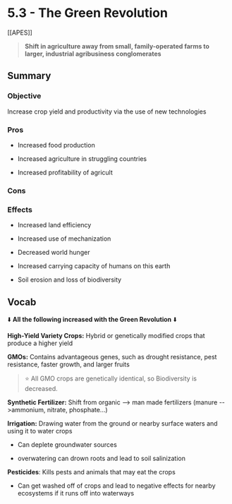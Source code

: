# 5\.3 - The Green Revolution

[[APES]]

> **Shift in agriculture away from small, family-operated farms to larger, industrial agribusiness conglomerates**

## Summary

### Objective

Increase crop yield and productivity via the use of new technologies

### Pros

- Increased food production

- Increased agriculture in struggling countries

- Increased profitability of agricult

### Cons

### Effects

- Increased land efficiency

- Increased use of mechanization

- Decreased world hunger

- Increased carrying capacity of humans on this earth

- Soil erosion and loss of biodiversity

## Vocab 

:arrow_down: **__All the following increased with the Green Revolution__** :arrow_down: 

**High-Yield Variety Crops:** Hybrid or genetically modified crops that produce a higher yield

**GMOs:** Contains advantageous genes, such as drought resistance, pest resistance, faster growth, and larger fruits

> :star: All GMO crops are genetically identical, so Biodiversity is decreased.

**Synthetic Fertilizer:** Shift from organic --> man made fertilizers (manure -->ammonium, nitrate, phosphate...)

**Irrigation:** Drawing water from the ground or nearby surface waters and using it to water crops

- Can deplete groundwater sources

- overwatering can drown roots and lead to soil salinization

**Pesticides**: Kills pests and animals that may eat the crops

- Can get washed off of crops and lead to negative effects for nearby ecosystems if it runs off into waterways